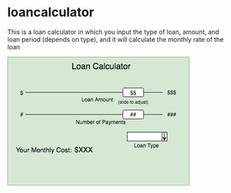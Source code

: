 # loancalculator
This is a loan calculator in which you input the type of loan, amount, and loan period (depends on type), and it will calculate the monthly rate of the loan

![](https://github.com/CSJoyce/loancalculator/blob/master/loan%20calculator%203%20(1).png)

